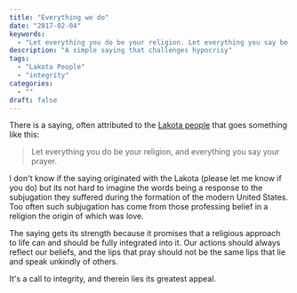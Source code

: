 ```yaml
---
title: "Everything we do"
date: "2017-02-04"
keywords:
  - "Let everything you do be your religion. Let everything you say be your prayer."
description: "A simple saying that challenges hypocrisy"
tags:
  - "Lakota People"
  - "integrity"
categories:
  - ""
draft: false
---
```

There is a saying, often attributed to the [Lakota people](https://en.wikipedia.org/wiki/Lakota_people) that goes something like this: 

> Let everything you do be your religion, and everything you say your prayer.

I don't know if the saying originated with the Lakota (please let me know if you do) but its not hard to imagine the words being a response to the subjugation they suffered during the formation of the modern United States. Too often such subjugation has come from those professing belief in a religion the origin of which was love. 

<!--more-->

The saying gets its strength because it promises that a religious approach to life can and should be fully integrated into it. Our actions should always reflect our beliefs, and the lips that pray should not be the same lips that lie and speak unkindly of others.

It's a call to integrity, and therein lies its greatest appeal.


